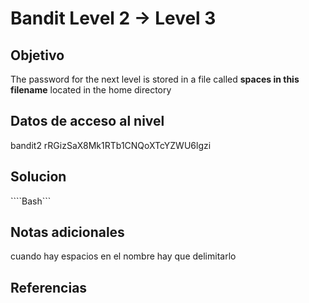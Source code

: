 # Bandit Level 2 → Level 3

## Objetivo

The password for the next level is stored in a file called **spaces in this filename** located in the home directory

## Datos de acceso al nivel
bandit2
rRGizSaX8Mk1RTb1CNQoXTcYZWU6lgzi
## Solucion
````Bash```

## Notas adicionales
cuando hay espacios en el nombre hay que delimitarlo

## Referencias